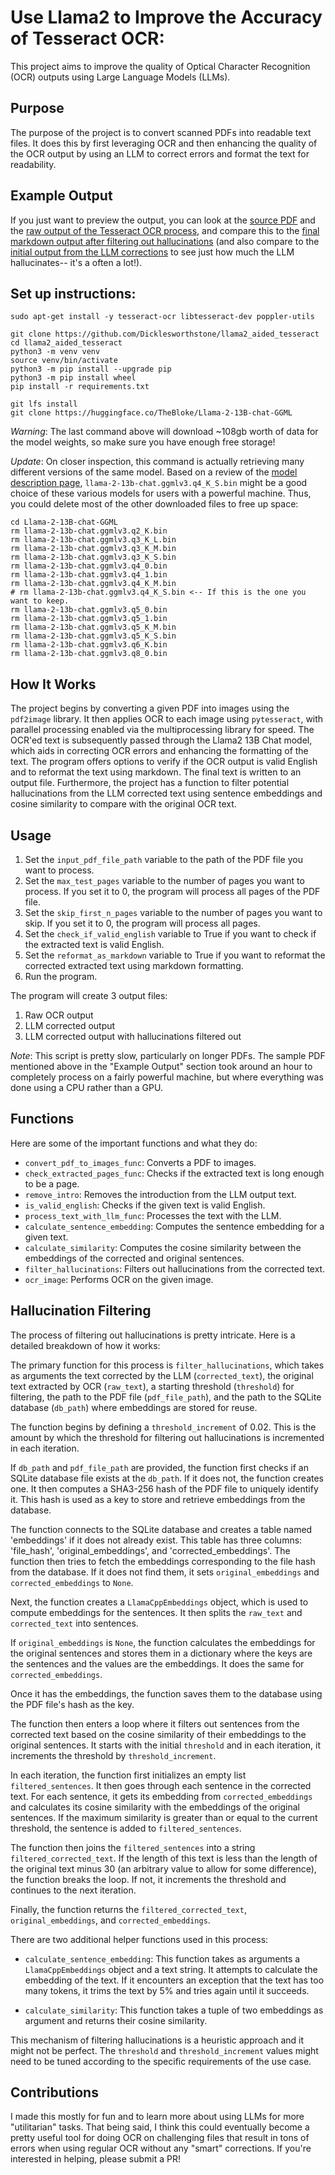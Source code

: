 # Use Llama2 to Improve the Accuracy of Tesseract OCR:

This project aims to improve the quality of Optical Character Recognition (OCR) outputs using Large Language Models (LLMs). 

## Purpose
The purpose of the project is to convert scanned PDFs into readable text files. It does this by first leveraging OCR and then enhancing the quality of the OCR output by using an LLM to correct errors and format the text for readability. 

## Example Output
If you just want to preview the output, you can look at the [source PDF](https://github.com/Dicklesworthstone/llama2_aided_tesseract/blob/main/160301289-Warren-Buffett-Katharine-Graham-Letter.pdf) and the [raw output of the Tesseract OCR process](https://github.com/Dicklesworthstone/llama2_aided_tesseract/blob/main/160301289-Warren-Buffett-Katharine-Graham-Letter__raw_ocr_output.txt), and compare this to the [final markdown output after filtering out hallucinations](https://github.com/Dicklesworthstone/llama2_aided_tesseract/blob/main/160301289-Warren-Buffett-Katharine-Graham-Letter_filtered.md) (and also compare to the [initial output from the LLM corrections](https://github.com/Dicklesworthstone/llama2_aided_tesseract/blob/main/160301289-Warren-Buffett-Katharine-Graham-Letter.md) to see just how much the LLM hallucinates-- it's a often a lot!).

## Set up instructions:

```
sudo apt-get install -y tesseract-ocr libtesseract-dev poppler-utils

git clone https://github.com/Dicklesworthstone/llama2_aided_tesseract
cd llama2_aided_tesseract
python3 -m venv venv
source venv/bin/activate
python3 -m pip install --upgrade pip
python3 -m pip install wheel
pip install -r requirements.txt

git lfs install
git clone https://huggingface.co/TheBloke/Llama-2-13B-chat-GGML
```
*Warning*: The last command above will download ~108gb worth of data for the model weights, so make sure you have enough free storage!

*Update*: On closer inspection, this command is actually retrieving many different versions of the same model. Based on a review of the [model description page](https://huggingface.co/TheBloke/Llama-2-13B-chat-GGML), `llama-2-13b-chat.ggmlv3.q4_K_S.bin` might be a good choice of these various models for users with a powerful machine. Thus, you could delete most of the other downloaded files to free up space:

```
cd Llama-2-13B-chat-GGML
rm llama-2-13b-chat.ggmlv3.q2_K.bin
rm llama-2-13b-chat.ggmlv3.q3_K_L.bin
rm llama-2-13b-chat.ggmlv3.q3_K_M.bin
rm llama-2-13b-chat.ggmlv3.q3_K_S.bin
rm llama-2-13b-chat.ggmlv3.q4_0.bin
rm llama-2-13b-chat.ggmlv3.q4_1.bin
rm llama-2-13b-chat.ggmlv3.q4_K_M.bin
# rm llama-2-13b-chat.ggmlv3.q4_K_S.bin <-- If this is the one you want to keep.
rm llama-2-13b-chat.ggmlv3.q5_0.bin
rm llama-2-13b-chat.ggmlv3.q5_1.bin
rm llama-2-13b-chat.ggmlv3.q5_K_M.bin
rm llama-2-13b-chat.ggmlv3.q5_K_S.bin
rm llama-2-13b-chat.ggmlv3.q6_K.bin
rm llama-2-13b-chat.ggmlv3.q8_0.bin
```

## How It Works
The project begins by converting a given PDF into images using the `pdf2image` library. It then applies OCR to each image using `pytesseract`, with parallel processing enabled via the multiprocessing library for speed. The OCR'ed text is subsequently passed through the Llama2 13B Chat model, which aids in correcting OCR errors and enhancing the formatting of the text. The program offers options to verify if the OCR output is valid English and to reformat the text using markdown. The final text is written to an output file. Furthermore, the project has a function to filter potential hallucinations from the LLM corrected text using sentence embeddings and cosine similarity to compare with the original OCR text. 

## Usage
1. Set the `input_pdf_file_path` variable to the path of the PDF file you want to process.
2. Set the `max_test_pages` variable to the number of pages you want to process. If you set it to 0, the program will process all pages of the PDF file.
3. Set the `skip_first_n_pages` variable to the number of pages you want to skip. If you set it to 0, the program will process all pages.
4. Set the `check_if_valid_english` variable to True if you want to check if the extracted text is valid English. 
5. Set the `reformat_as_markdown` variable to True if you want to reformat the corrected extracted text using markdown formatting.
6. Run the program. 

The program will create 3 output files: 
1. Raw OCR output
2. LLM corrected output
3. LLM corrected output with hallucinations filtered out

*Note*: This script is pretty slow, particularly on longer PDFs. The sample PDF mentioned above in the "Example Output" section took around an hour to completely process on a fairly powerful machine, but where everything was done using a CPU rather than a GPU.

## Functions
Here are some of the important functions and what they do:

- `convert_pdf_to_images_func`: Converts a PDF to images.
- `check_extracted_pages_func`: Checks if the extracted text is long enough to be a page.
- `remove_intro`: Removes the introduction from the LLM output text.
- `is_valid_english`: Checks if the given text is valid English.
- `process_text_with_llm_func`: Processes the text with the LLM.
- `calculate_sentence_embedding`: Computes the sentence embedding for a given text.
- `calculate_similarity`: Computes the cosine similarity between the embeddings of the corrected and original sentences.
- `filter_hallucinations`: Filters out hallucinations from the corrected text.
- `ocr_image`: Performs OCR on the given image.

## Hallucination Filtering

The process of filtering out hallucinations is pretty intricate. Here is a detailed breakdown of how it works:

The primary function for this process is `filter_hallucinations`, which takes as arguments the text corrected by the LLM (`corrected_text`), the original text extracted by OCR (`raw_text`), a starting threshold (`threshold`) for filtering, the path to the PDF file (`pdf_file_path`), and the path to the SQLite database (`db_path`) where embeddings are stored for reuse.

The function begins by defining a `threshold_increment` of 0.02. This is the amount by which the threshold for filtering out hallucinations is incremented in each iteration.

If `db_path` and `pdf_file_path` are provided, the function first checks if an SQLite database file exists at the `db_path`. If it does not, the function creates one. It then computes a SHA3-256 hash of the PDF file to uniquely identify it. This hash is used as a key to store and retrieve embeddings from the database.

The function connects to the SQLite database and creates a table named 'embeddings' if it does not already exist. This table has three columns: 'file_hash', 'original_embeddings', and 'corrected_embeddings'. The function then tries to fetch the embeddings corresponding to the file hash from the database. If it does not find them, it sets `original_embeddings` and `corrected_embeddings` to `None`. 

Next, the function creates a `LlamaCppEmbeddings` object, which is used to compute embeddings for the sentences. It then splits the `raw_text` and `corrected_text` into sentences. 

If `original_embeddings` is `None`, the function calculates the embeddings for the original sentences and stores them in a dictionary where the keys are the sentences and the values are the embeddings. It does the same for `corrected_embeddings`.

Once it has the embeddings, the function saves them to the database using the PDF file's hash as the key. 

The function then enters a loop where it filters out sentences from the corrected text based on the cosine similarity of their embeddings to the original sentences. It starts with the initial `threshold` and in each iteration, it increments the threshold by `threshold_increment`. 

In each iteration, the function first initializes an empty list `filtered_sentences`. It then goes through each sentence in the corrected text. For each sentence, it gets its embedding from `corrected_embeddings` and calculates its cosine similarity with the embeddings of the original sentences. If the maximum similarity is greater than or equal to the current threshold, the sentence is added to `filtered_sentences`. 

The function then joins the `filtered_sentences` into a string `filtered_corrected_text`. If the length of this text is less than the length of the original text minus 30 (an arbitrary value to allow for some difference), the function breaks the loop. If not, it increments the threshold and continues to the next iteration.

Finally, the function returns the `filtered_corrected_text`, `original_embeddings`, and `corrected_embeddings`.

There are two additional helper functions used in this process:

- `calculate_sentence_embedding`: This function takes as arguments a `LlamaCppEmbeddings` object and a text string. It attempts to calculate the embedding of the text. If it encounters an exception that the text has too many tokens, it trims the text by 5% and tries again until it succeeds.

- `calculate_similarity`: This function takes a tuple of two embeddings as argument and returns their cosine similarity.

This mechanism of filtering hallucinations is a heuristic approach and it might not be perfect. The `threshold` and `threshold_increment` values might need to be tuned according to the specific requirements of the use case.

## Contributions 
I made this mostly for fun and to learn more about using LLMs for more "utilitarian" tasks. That being said, I think this could eventually become a pretty useful tool for doing OCR on challenging files that result in tons of errors when using regular OCR without any "smart" corrections. If you're interested in helping, please submit a PR!
